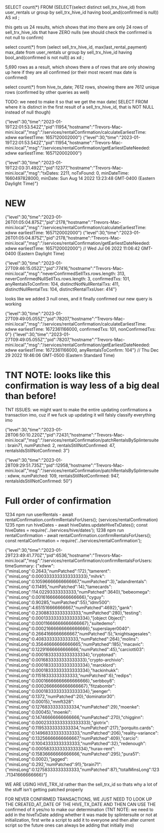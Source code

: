 SELECT count(\*) FROM (SELECT(select distinct sell_trx_hive_id) from user_rentals ur group by sell_trx_hive_id having bool_and(confirmed is null)) AS xd ;

this gets us 24 results, which shows that imo there are only 24 rows of sell_trx_hive_ids that have ZERO nulls (we should check the confirmed is not null to confirm)

select count(\*) from (select sell_trx_hive_id, max(last_rental_payment) max_date from user_rentals ur group by sell_trx_hive_id having bool_and(confirmed is not null)) as xd ;

5,690 rows as a result, which shows there a of rows that are only showing up here if they are all confirmed (or their most recent max date is confirmed)

select count(\*) from hive_tx_date;
7612 rows, showing there are 7612 unique rows (confirmed by other queries as well)

TODO: we need to make it so that we get the max date( SELECT FROM where it is distinct in the first result of a sell_trx_hive_id, that is NOT NULL instead of null though)

{"level":30,"time":"2023-01-19T22:01:53.542Z","pid":11954,"hostname":"Trevors-Mac-mini.local","msg":"/services/rentalConfirmation/calculateEarliestTime: xdww earliestTime: 1657120002000"}
{"level":30,"time":"2023-01-19T22:01:53.542Z","pid":11954,"hostname":"Trevors-Mac-mini.local","msg":"/services/rentalConfirmation/getEarliestDateNeeded: xdww earliestTime: 1657120002000"}

{"level":30,"time":"2023-01-19T22:03:31.492Z","pid":12377,"hostname":"Trevors-Mac-mini.local","msg":"txDates: 2211, noTxFound: 0, minDateTime: 1660497828000, minDate: Sun Aug 14 2022 13:23:48 GMT-0400 (Eastern Daylight Time)"}

# NEW

{"level":30,"time":"2023-01-26T01:05:04.875Z","pid":2178,"hostname":"Trevors-Mac-mini.local","msg":"/services/rentalConfirmation/calculateEarliestTime: xdww earliestTime: 1657120002000"}
{"level":30,"time":"2023-01-26T01:05:04.875Z","pid":2178,"hostname":"Trevors-Mac-mini.local","msg":"/services/rentalConfirmation/getEarliestDateNeeded: xdww earliestTime: 1657120002000"} // Wed Jul 06 2022 11:06:42 GMT-0400 (Eastern Daylight Time)

{"level":30,"time":"2023-01-27T09:46:15.052Z","pid":77416,"hostname":"Trevors-Mac-mini.local","msg":"neverConfirmedSellTxs.rows.length: 313, neverConfirmedNullSellTxs.rows.length: 3, confirmedTxs: 101, anyRentalsToConfirm: 104, distinctNotNullRentalTxs: 411, distinctNullRentalTxs: 104, distinctRentalTxsUser: 414"}

looks like we added 3 null ones, and it finally confirmed our new query is working

{"level":30,"time":"2023-01-27T09:49:05.055Z","pid":78207,"hostname":"Trevors-Mac-mini.local","msg":"/services/rentalConfirmation/calculateEarliestTime: xdww earliestTime: 1672361166000, confirmedTxs: 101, nonConfirmedTxs: 0"}
{"level":30,"time":"2023-01-27T09:49:05.055Z","pid":78207,"hostname":"Trevors-Mac-mini.local","msg":"/services/rentalConfirmation/getEarliestDateNeeded: xdww earliestTime: 1672361166000, anyRentalsToConfirm: 104"} // Thu Dec 29 2022 19:46:06 GMT-0500 (Eastern Standard Time)

# TNT NOTE: looks like this confirmation is way less of a big deal than before!

TNT ISSUES: we might want to make the entire updating confirmations a transaction imo, cuz if we fuck up updating it will falsly classify everything imo

{"level":30,"time":"2023-01-28T06:50:10.220Z","pid":72431,"hostname":"Trevors-Mac-mini.local","msg":"/services/rentalConfirmation/patchRentalsBySplintersuite: brain71, numPatched: 2, rentalsStillNotConfirmed: 47, rentalsIdsStillNotConfirmed: 3"}

{"level":30,"time":"2023-01-28T09:29:51.735Z","pid":12958,"hostname":"Trevors-Mac-mini.local","msg":"/services/rentalConfirmation/patchRentalsBySplintersuite: xdww, numPatched: 109, rentalsStillNotConfirmed: 947, rentalsIdsStillNotConfirmed: 50"}

# Full order of confirmation

1234 npm run userRentals - await rentalConfirmation.confirmRentalsForUsers(); (services/rentalConfirmation)
1235 npm run hiveDates - await hiveDates.updateHiveTxDates(); const hiveDates = require('../services/hive/dates');
1238 npm run rentalConfirmation - await rentalConfirmation.confirmRentalsForUsers(); const rentalConfirmation = require('../services/rentalConfirmation');

{"level":30,"time":"2023-01-29T23:49:41.770Z","pid":6536,"hostname":"Trevors-Mac-mini.local","msg":"/services/rentalConfirmation/confirmRentalsForUsers: timeSummary: {\"xdww\":{\"minsLong\":0.2643,\"numPatched\":172},\"tamerent\":{\"minsLong\":0.0003333333333333333},\"mihrk\":{\"minsLong\":0.10596666666666667,\"numPatched\":3},\"adandrentals\":{\"minsLong\":0.11495,\"numPatched\":14},\"tamecards\":{\"minsLong\":114.02293333333333,\"numPatched\":3640},\"bebeomega\":{\"minsLong\":0.0016166666666666666},\"cyguy\":{\"minsLong\":0.90285,\"numPatched\":55},\"idmr500\":{\"minsLong\":4.651516666666667,\"numPatched\":4692},\"gank\":{\"minsLong\":0.23088333333333333,\"numPatched\":280},\"testing\":{\"minsLong\":0.00013333333333333334},\"[object Object]\":{\"minsLong\":0.00011666666666666667},\"suitedemo\":{\"minsLong\":0.00021666666666666666},\"superslayer0040\":{\"minsLong\":0.2664166666666667,\"numPatched\":5},\"knightsagesales\":{\"minsLong\":0.4083333333333333,\"numPatched\":264},\"molins\":{\"minsLong\":0.35646666666666665,\"numPatched\":185},\"macavic\":{\"minsLong\":0.12291666666666666,\"numPatched\":45},\"carciotti03\":{\"minsLong\":0.00018333333333333334},\"cryptonad\":{\"minsLong\":0.0016833333333333333},\"crypto-archivio\":{\"minsLong\":0.00018333333333333334},\"marcklord\":{\"minsLong\":0.00018333333333333334},\"hackinhukk\":{\"minsLong\":0.11518333333333333,\"numPatched\":6},\"redips\":{\"minsLong\":0.00016666666666666666},\"serbboy8\":{\"minsLong\":0.0002666666666666667},\"fitzabombr\":{\"minsLong\":0.00018333333333333334},\"jeenger\":{\"minsLong\":0.1372,\"numPatched\":20},\"dominator30\":{\"minsLong\":0.00015},\"mmft328\":{\"minsLong\":0.12768333333333334,\"numPatched\":29},\"moenke\":{\"minsLong\":0.00045},\"moenki\":{\"minsLong\":0.14746666666666666,\"numPatched\":270},\"chigginn\":{\"minsLong\":0.00023333333333333333},\"giotrix\":{\"minsLong\":0.11953333333333334,\"numPatched\":217},\"porquito.cards\":{\"minsLong\":0.14968333333333333,\"numPatched\":206},\"reality-variance\":{\"minsLong\":0.13256666666666667,\"numPatched\":409},\"carcio\":{\"minsLong\":0.10043333333333333,\"numPatched\":32},\"redenough\":{\"minsLong\":0.0005833333333333334},\"hurax-rent\":{\"minsLong\":0.15836666666666666,\"numPatched\":295},\"pura51\":{\"minsLong\":0.0002},\"jagged\":{\"minsLong\":0.292,\"numPatched\":91},\"brain71\":{\"minsLong\":0.12758333333333333,\"numPatched\":87},\"totalMinsLong\":123.71341666666666}"}

WE ARE USING HIVE_TRX_Id rather than the sell_trx_id so thats why a lot of the stuff isn't getting patched properly

FOR NEVER CONFIRMED TRANSACTIONS, WE JUST NEED TO LOOK UP THE CREATED_AT_DATE OF THE HIVE_TX_DATE AND THEN CAN USE THE confirmed of it yes/no to make our determination (TNT NOTE: we need to add in the hiveTxDate adding whether it was made by splintersuite or not at initialization, first write a script to add it to everyone and then alter current script so the future ones can always be adding that initially imo)
